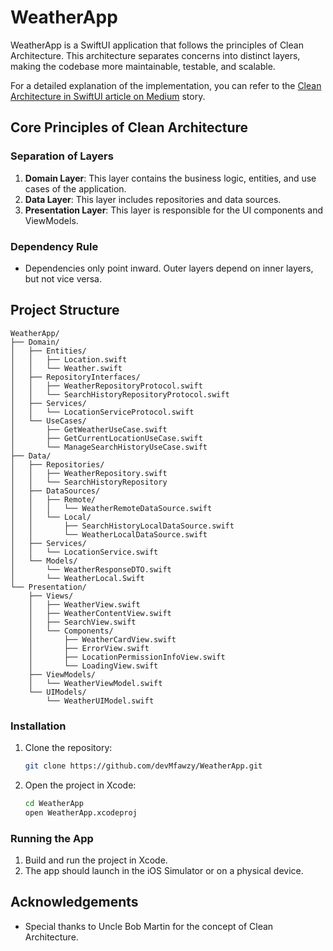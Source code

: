# WeatherApp

WeatherApp is a SwiftUI application that follows the principles of Clean Architecture. This architecture separates concerns into distinct layers, making the codebase more maintainable, testable, and scalable.

For a detailed explanation of the implementation, you can refer to the [Clean Architecture in SwiftUI article on Medium](https://medium.com/@mo.fawzy/clean-architecture-in-swiftui-4eb33a187cdc) story.

## Core Principles of Clean Architecture

### Separation of Layers

1. **Domain Layer**: This layer contains the business logic, entities, and use cases of the application.
2. **Data Layer**: This layer includes repositories and data sources.
3. **Presentation Layer**: This layer is responsible for the UI components and ViewModels.

### Dependency Rule

- Dependencies only point inward. Outer layers depend on inner layers, but not vice versa.

## Project Structure
```
WeatherApp/
├── Domain/
│   ├── Entities/
│   │   ├── Location.swift
│   │   └── Weather.swift
│   ├── RepositoryInterfaces/
│   │   ├── WeatherRepositoryProtocol.swift
│   │   └── SearchHistoryRepositoryProtocol.swift
│   ├── Services/
│   │   └── LocationServiceProtocol.swift
│   └── UseCases/
│       ├── GetWeatherUseCase.swift
│       ├── GetCurrentLocationUseCase.swift
│       └── ManageSearchHistoryUseCase.swift
├── Data/
│   ├── Repositories/
│   │   ├── WeatherRepository.swift
│   │   └── SearchHistoryRepository
│   ├── DataSources/
│   │   ├── Remote/
│   │   │   └── WeatherRemoteDataSource.swift
│   │   └── Local/
│   │       ├── SearchHistoryLocalDataSource.swift
│   │       └── WeatherLocalDataSource.swift
│   ├── Services/
│   │   └── LocationService.swift
│   └── Models/
│       └── WeatherResponseDTO.swift
│       └── WeatherLocal.Swift
└── Presentation/
    ├── Views/
    │   ├── WeatherView.swift
    │   ├── WeatherContentView.swift
    │   ├── SearchView.swift
    │   └── Components/
    │       ├── WeatherCardView.swift
    │       ├── ErrorView.swift
    │       ├── LocationPermissionInfoView.swift
    │       └── LoadingView.swift
    ├── ViewModels/
    │   └── WeatherViewModel.swift
    └── UIModels/
        └── WeatherUIModel.swift
```

### Installation

1. Clone the repository:
    ```sh
    git clone https://github.com/devMfawzy/WeatherApp.git
    ```
2. Open the project in Xcode:
    ```sh
    cd WeatherApp
    open WeatherApp.xcodeproj
    ```

### Running the App

1. Build and run the project in Xcode.
2. The app should launch in the iOS Simulator or on a physical device.

## Acknowledgements

- Special thanks to Uncle Bob Martin for the concept of Clean Architecture.
